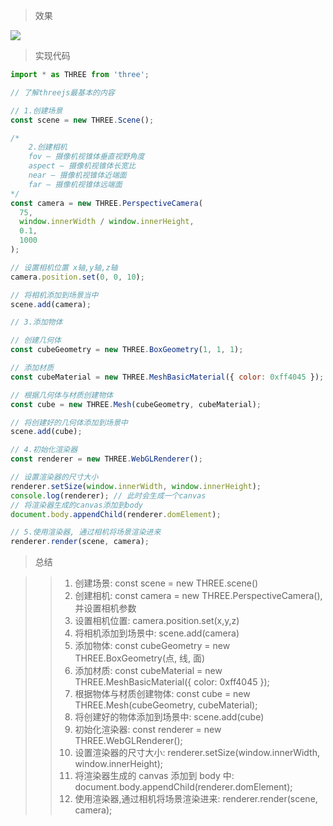 > 效果

![](../public/threejs/1.了解threejs最基本的内容.png)

> 实现代码

```js
import * as THREE from 'three';

// 了解threejs最基本的内容

// 1.创建场景
const scene = new THREE.Scene();

/* 
	2.创建相机
	fov — 摄像机视锥体垂直视野角度
	aspect — 摄像机视锥体长宽比
	near — 摄像机视锥体近端面
	far — 摄像机视锥体远端面
*/
const camera = new THREE.PerspectiveCamera(
  75,
  window.innerWidth / window.innerHeight,
  0.1,
  1000
);

// 设置相机位置 x轴,y轴,z轴
camera.position.set(0, 0, 10);

// 将相机添加到场景当中
scene.add(camera);

// 3.添加物体

// 创建几何体
const cubeGeometry = new THREE.BoxGeometry(1, 1, 1);

// 添加材质
const cubeMaterial = new THREE.MeshBasicMaterial({ color: 0xff4045 });

// 根据几何体与材质创建物体
const cube = new THREE.Mesh(cubeGeometry, cubeMaterial);

// 将创建好的几何体添加到场景中
scene.add(cube);

// 4.初始化渲染器
const renderer = new THREE.WebGLRenderer();

// 设置渲染器的尺寸大小
renderer.setSize(window.innerWidth, window.innerHeight);
console.log(renderer); // 此时会生成一个canvas
// 将渲染器生成的canvas添加到body
document.body.appendChild(renderer.domElement);

// 5.使用渲染器, 通过相机将场景渲染进来
renderer.render(scene, camera);
```

> 总结

> > 1.  创建场景: const scene = new THREE.scene()
> > 2.  创建相机: const camera = new THREE.PerspectiveCamera(), 并设置相机参数
> > 3.  设置相机位置: camera.position.set(x,y,z)
> > 4.  将相机添加到场景中: scene.add(camera)
> > 5.  添加物体: const cubeGeometry = new THREE.BoxGeometry(点, 线, 面)
> > 6.  添加材质: const cubeMaterial = new THREE.MeshBasicMaterial({ color: 0xff4045 });
> > 7.  根据物体与材质创建物体: const cube = new THREE.Mesh(cubeGeometry, cubeMaterial);
> > 8.  将创建好的物体添加到场景中: scene.add(cube)
> > 9.  初始化渲染器: const renderer = new THREE.WebGLRenderer();
> > 10. 设置渲染器的尺寸大小: renderer.setSize(window.innerWidth, window.innerHeight);
> > 11. 将渲染器生成的 canvas 添加到 body 中: document.body.appendChild(renderer.domElement);
> > 12. 使用渲染器,通过相机将场景渲染进来: renderer.render(scene, camera);
